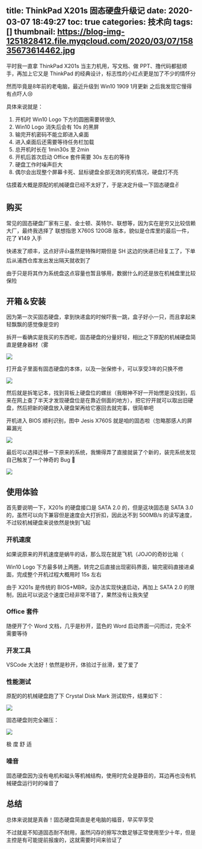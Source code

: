 title: ThinkPad X201s 固态硬盘升级记
date: 2020-03-07 18:49:27
toc: true
categories: 技术向
tags: []
thumbnail: https://blog-img-1251828412.file.myqcloud.com/2020/03/07/15835673614462.jpg
---
平时我一直拿 ThinkPad X201s 当主力机用，写文档、做 PPT、撸代码都挺顺手，再加上它又是 ThinkPad 的经典设计，标志性的小红点更是加了不少的情怀分

然而毕竟是8年前的老电脑，最近升级到 Win10 1909 1月更新 之后我发现它慢得有点吓人😢

具体来说就是：
1. 开机时 Win10 Logo 下方的圆圈需要转很久
2. Win10 Logo 消失后会有 10s 的黑屏
3. 输完开机密码不能立即进入桌面
4. 进入桌面后还需要等待任务栏加载
5. 总开机时长在 1min30s 至 2min
6. 开机后首次启动 Office 套件需要 30s 左右的等待
7. 硬盘工作时噪声巨大
8. 偶尔会出现整个屏幕卡死、鼠标键盘全部无效的死机情况，硬盘灯不亮

估摸着大概是原配的机械硬盘已经不太好了，于是决定升级一下固态硬盘✌️

<!--more-->

##  购买

常见的固态硬盘厂家有三星、金士顿、英特尔、联想等，因为实在是穷又比较信赖大厂，最终我选择了 联想指思 X760S 120GB 版本，貌似是仓库里的最后一件，花了 ¥149 入手

快递发了顺丰，这点好评👍虽然是特殊时期但是 SH 这边的快递已经复工了，下单后从浦西仓库发出发出隔天就收到了

由于只是将其作为系统盘这点容量也暂且够用，数据什么的还是放在机械盘里比较保险

## 开箱＆安装

因为第一次买固态硬盘，拿到快递盒的时候吓我一跳，盒子好小一只，而且拿起来轻飘飘的感觉像是空的

拆开一看确实是我买的东西呢，固态硬盘的分量好轻，相比之下原配的机械硬盘简直是健身器材（雾

![](https://blog-img-1251828412.file.myqcloud.com/2020/03/07/15835673614462.jpg)

打开盒子里面有固态硬盘的本体，以及一张保修卡，可以享受3年的只换不修

![](https://blog-img-1251828412.file.myqcloud.com/2020/03/07/15835674214506.jpg)

然后就是拆笔记本，找到背板上硬盘位的螺丝（我眼神不好一开始愣是没找到，后来在网上查了半天才发现硬盘位是在靠近侧面的地方），把它拧开就可以取出旧硬盘，然后把新的硬盘放入硬盘架再给它塞回去就完事，很简单吧

开机进入 BIOS 顺利识别，图中 Jesis X760S 就是咱的固态啦（忽略那感人的屏幕漏光

![](https://blog-img-1251828412.file.myqcloud.com/2020/03/07/15835678117111.jpg)

最后可以选择迁移一下原来的系统，我懒得弄了直接就装了个新的，装完系统发现自己触发了一个神奇的 Bug 🤔

![](https://blog-img-1251828412.file.myqcloud.com/2020/03/07/15835674595080.jpg)

## 使用体验

首先要说明一下，X201s 的硬盘接口是 SATA 2.0 的，但是这块固态是 SATA 3.0 的，虽然可以向下兼容但是速度会大打折扣，因此达不到 500MB/s 的读写速度，不过较机械硬盘来说依然是快到飞起

### 开机速度

如果说原来的开机速度是蜗牛的话，那么现在就是飞机（JOJO的奇妙比喻（

Win10 Logo 下方最多转上两圈，转完之后直接出现密码界面，输完密码直接进桌面，完成整个开机过程大概用时 15s 左右

由于 X201s 是传统的 BIOS+MBR，没办法实现快速启动，再加上 SATA 2.0 的限制，因此可以说这个速度已经非常不错了，果然没有让我失望

### Office 套件

随便开了个 Word 文档，几乎是秒开，蓝色的 Word 启动界面一闪而过，完全不需要等待

### 开发工具

VSCode 大法好！依然是秒开，体验过于丝滑，爱了爱了

### 性能测试

原配的的机械硬盘跑了下 Crystal Disk Mark 测试软件，结果如下：

![](https://blog-img-1251828412.file.myqcloud.com/2020/03/07/15835684252125.jpg)

固态硬盘则完全碾压：

![](https://blog-img-1251828412.file.myqcloud.com/2020/03/07/15835684552335.jpg)

极 度 舒 适

### 噪音

固态硬盘因为没有电机和磁头等机械结构，使用时完全是静音的，耳边再也没有机械硬盘运行时的噪音了

## 总结

总体来说就是真香！固态硬盘简直是老电脑的福音，早买早享受

不过就是不知道固态耐不耐用，虽然闪存的擦写次数足够正常使用至少十年，但是主控是有可能提前报废的，这就需要时间来验证了
